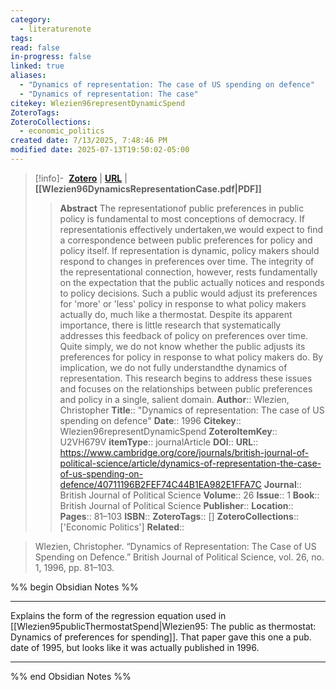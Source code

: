 ```yaml
---
category:
  - literaturenote
tags: 
read: false
in-progress: false
linked: true
aliases:
  - "Dynamics of representation: The case of US spending on defence"
  - "Dynamics of representation: The case"
citekey: Wlezien96representDynamicSpend
ZoteroTags: 
ZoteroCollections:
  - economic_politics
created date: 7/13/2025, 7:48:46 PM
modified date: 2025-07-13T19:50:02-05:00
---
```


> [!info]- &nbsp;[**Zotero**](zotero://select/library/items/U2VH679V)  | [**URL**](https://www.cambridge.org/core/journals/british-journal-of-political-science/article/dynamics-of-representation-the-case-of-us-spending-on-defence/40711196B2FEF74C44B1EA982E1FFA7C) | **[[Wlezien96DynamicsRepresentationCase.pdf|PDF]]**
>> **Abstract**
> The representationof public preferences in public policy is fundamental to most conceptions of  democracy. If representationis effectively undertaken,we would expect to find a correspondence  between public preferences for policy and policy itself. If representation is dynamic, policy  makers should respond to changes in preferences over time. The integrity of the representational  connection, however, rests fundamentally on the expectation that the public actually notices and  responds to policy decisions. Such a public would adjust its preferences for 'more' or 'less' policy  in response to what policy makers actually do, much like a thermostat. Despite its apparent  importance, there is little research that systematically addresses this feedback of policy on  preferences over time. Quite simply, we do not know whether the public adjusts its preferences  for policy in response to what policy makers do. By implication, we do not fully understandthe  dynamics of representation. This research begins to address these issues and focuses on the  relationships between public preferences and policy in a single, salient domain.
> > **Author**:: Wlezien, Christopher
> **Title**:: "Dynamics of representation: The case of US spending on defence"
> **Date**:: 1996
> **Citekey**:: Wlezien96representDynamicSpend
> **ZoteroItemKey**:: U2VH679V
> **itemType**:: journalArticle
> **DOI**:: 
> **URL**:: https://www.cambridge.org/core/journals/british-journal-of-political-science/article/dynamics-of-representation-the-case-of-us-spending-on-defence/40711196B2FEF74C44B1EA982E1FFA7C
> **Journal**:: British Journal of Political Science
> **Volume**:: 26
> **Issue**:: 1
> **Book**:: British Journal of Political Science
> **Publisher**:: 
> **Location**:: 
> **Pages**:: 81–103
> **ISBN**:: 
> **ZoteroTags**:: []
> **ZoteroCollections**:: ['Economic Politics']
> **Related**::

>  Wlezien, Christopher. “Dynamics of Representation: The Case of US Spending on Defence.” British Journal of Political Science, vol. 26, no. 1, 1996, pp. 81–103.

%% begin Obsidian Notes %%
___
Explains the form of the regression equation used in [[Wlezien95publicThermostatSpend|Wlezien95: The public as thermostat: Dynamics of preferences for spending]].  That paper gave this one a pub. date of 1995, but looks like it was actually published in 1996.
___
%% end Obsidian Notes %%
